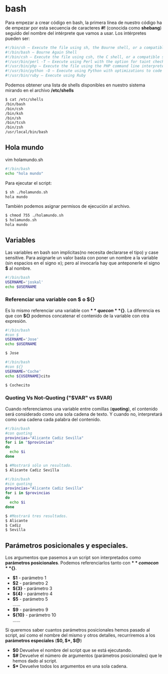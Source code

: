 # bash
Para empezar a crear código en bash, la primera línea de nuestro código ha de empezar por esta secuencia de caracteres **#!** (conocida como **shebang**) seguido del nombre del intérprete que vamos a usar. Los intérpretes pueden ser:
```bash
#!/bin/sh — Execute the file using sh, the Bourne shell, or a compatible shell
#!/bin/bash — Bourne Again Shell
#!/bin/csh — Execute the file using csh, the C shell, or a compatible shell
#!/usr/bin/perl -T — Execute using Perl with the option for taint checks
#!/usr/bin/php — Execute the file using the PHP command line interpreter
#!/usr/bin/python -O — Execute using Python with optimizations to code
#!/usr/bin/ruby — Execute using Ruby
```
Podemos obtener una lista de shells disponibles en nuestro sistema mirando en el archivo **/etc/shells**
```bash
$ cat /etc/shells
/bin/bash
/bin/csh
/bin/ksh
/bin/sh
/bin/tcsh
/bin/zsh
/usr/local/bin/bash
```
## Hola mundo
vim holamundo.sh
```bash
#!/bin/bash
echo "hola mundo"
```
Para ejecutar el script:
```bash
$ sh ./holamundo.sh
hola mundo
```
También podemos asignar permisos de ejecución al archivo.
```bash
$ chmod 755 ./holamundo.sh
$ holamundo.sh
hola mundo
```
## Variables
Las variables en bash son implícitas(no necesita declararse el tipo) y case sensitive. Para asignarle un valor basta con poner un nombre a la variable (sin espacios en el signo **=**); pero al invocarla hay que anteponerle el signo **$** al nombre.
```bash
#!/bin/bash
USERNAME='joskal'
echo $USERNAME
```
### Referenciar una variable con $ o ${}
Es lo mismo referenciar una variable con **$** que con **${}**. La diferencia es que con **${}** podemos concatenar el contenido de la variable con otra expresión.
```bash
#!/bin/bash
#con $
USERNAME='Jose'
echo $USERNAME

$ Jose
```
```bash
#!/bin/bash
#con ${}
USERNAME='Coche'
echo ${USERNAME}cito

$ Cochecito
```

### Quoting Vs Not-Quoting ("$VAR" vs $VAR)
Cuando referenciamos una variable entre comillas (**quoting**), el contenido será considerado como una sola cadena de texto. Y cuando no, interpretará como una cadena cada palabra del contenido.

```bash
#!/bin/bash
#con quoting
provincias="Alicante Cadiz Sevilla"
for i in "$provincias"
do
  echo $i
done

$ #Mostrará sólo un resultado.
$ Alicante Cadiz Sevilla
```

```bash
#!/bin/bash
#sin quoting
provincias="Alicante Cadiz Sevilla"
for i in $provincias
do
  echo $i
done

$ #Mostrará tres resultados.
$ Alicante 
$ Cadiz 
$ Sevilla
```

## Parámetros posicionales y especiales.
Los argumentos que pasemos a un script son interpretados como **parámetros posicionales**. Podemos referenciarlos tanto con **$** como con **${}**.
* **$1** - parámetro 1
* **$2** - parámetro 2
* **${3}** - parámetro 3 
* **${4}** - parámetro 4
* **$5** - parámetro 5
<br>......<br>
* **$9** - parámetro 9
* **${10}** - parámetro 10
<br>......<br>

Si queremos saber cuantos parámetros posicionales hemos pasado al script, así como el nombre del mismo y otros detalles, recurriremos a los **parámetros especiales** (**$0, $\*, $@**)
* **$0** Devuelve el nombre del script que se está ejecutando.
* **$#** Devuelve el número de argumentos (parámetros posicionales) que le hemos dado al script.
* **$\*** Devuelve todos los argumentos en una sola cadena.
